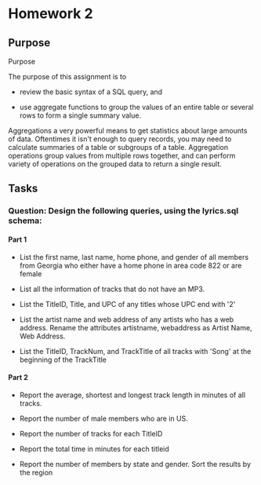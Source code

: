 # Homework 2

## Purpose

Purpose 

The purpose of this assignment is to

- review the basic syntax of a SQL query, and

- use aggregate functions to group the values of an entire table or several rows to form a single summary value.

Aggregations a very powerful means to get statistics about large amounts of data. Oftentimes it isn't enough to query records, you may need to calculate summaries of a table or subgroups of a table. Aggregation operations group values from multiple rows together, and can perform variety of operations on the grouped data to return a single result.
## Tasks

### Question: Design the following queries, using the lyrics.sql schema:

#### Part 1
- List the first name, last name, home phone, and gender of all members from Georgia who either have a home phone in area code 822 or are  female

- List all the information of tracks that do not have an MP3.

- List the TitleID, Title, and UPC of any titles whose UPC end with '2'

- List the artist name and web address of any artists who has a web address. Rename the attributes artistname, webaddress as Artist Name, Web Address.

- List the TitleID, TrackNum, and TrackTitle of all tracks with 'Song' at the beginning of the TrackTitle

#### Part 2

- Report the average, shortest and longest track length in minutes of all tracks.

- Report the number of male members who are in US.

- Report the number of tracks for each TitleID

- Report the total time in minutes for each titleid

- Report the number of members by state and gender. Sort the results by the region
